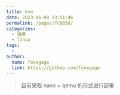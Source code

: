 ```yaml
---
title: kvm
date: 2023-06-08 23:51:46
permalink: /pages/7c8856/
categories:
  - 运维
  - linux
tags:
  - 
author: 
  name: fovegage
  link: https://github.com/fovegage
---
```

> 目前采取 nano + qemu 的形式进行部署